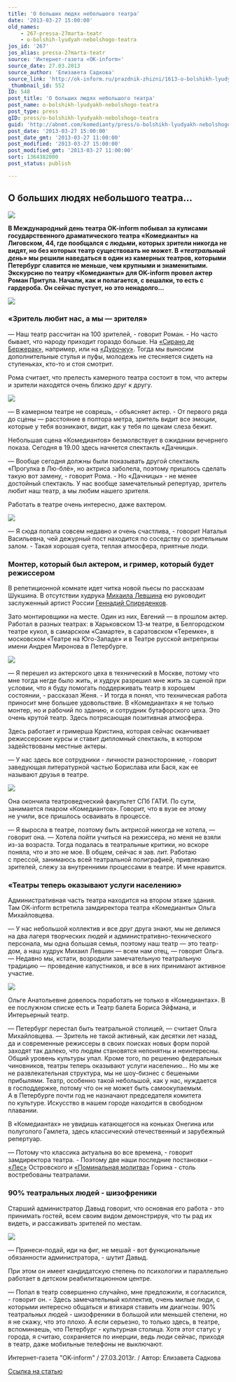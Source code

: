 ```yaml
---
title: 'О больших людях небольшого театра'
date: '2013-03-27 15:00:00'
old_names:
    - 267-pressa-27marta-teatr
    - o-bolshih-lyudyah-nebolshogo-teatra
jos_id: '267'
jos_alias: pressa-27marta-teatr
source: 'Интернет-газета «OK-inform»'
source_date: 27.03.2013
source_author: 'Елизавета Садкова'
source_link: 'http://ok-inform.ru/prazdnik-zhizni/1613-o-bolshikh-lyudyakh-nebolshogo-teatra.html'
_thumbnail_id: 552
ID: 548
post_title: 'О больших людях небольшого театра'
post_name: o-bolshikh-lyudyakh-nebolshogo-teatra
post_type: press
gID: press/o-bolshikh-lyudyakh-nebolshogo-teatra
guid: 'http://abnmt.com/komedianty/press/o-bolshikh-lyudyakh-nebolshogo-teatra'
post_date: '2013-03-27 15:00:00'
post_date_gmt: '2013-03-27 11:00:00'
post_modified: '2013-03-27 15:00:00'
post_modified_gmt: '2013-03-27 11:00:00'
sort: 1364382000
post_status: publish

---
```


## О больших людях небольшого театра…


![](image-01.jpg)


**В Международный день театра OK-inform побывал за кулисами государственного драматического театра «Комедианты» на Лиговском, 44, где пообщался с людьми, которых зрители никогда не видят, но без которых театр существовать не может. В _«театральный день»_ мы решили наведаться в один из камерных театров, которыми Петербург славится не меньше, чем крупными и знаменитыми. Экскурсию по театру «Комедианты» для OK-inform провел актер Роман Притула. Начали, как и полагается, с вешалки, то есть с гардероба. Он сейчас пустует, но это ненадолго...**


![](image-02.jpg)


### «Зритель любит нас, а мы — зрителя»


— Наш театр рассчитан на 100 зрителей, - говорит Роман. - Но часто бывает, что народу приходит гораздо больше. На [«Сирано де Бержерак»][0], например, или на [«Дурочку»][1]. Тогда мы выносим дополнительные стулья и пуфы, молодежь не стесняется сидеть на ступеньках, кто-то и стоя смотрит.


Рома считает, что прелесть камерного театра состоит в том, что актеры и зрители находятся очень близко друг к другу.


![](image-03.jpg)


— В камерном театре не соврешь, - объясняет актер. - От первого ряда до сцены — расстояние в полтора метра, зритель видит все эмоции, которые у тебя возникают, видит, как у тебя по щекам слеза бежит.


Небольшая сцена «Комедиантов» безмолвствует в ожидании вечернего показа. Сегодня в 19.00 здесь начнется спектакль «Дачницы».


— Вообще сегодня должны были показывать другой спектакль «Прогулка в Лю-блё», но актриса заболела, поэтому пришлось сделать такую вот замену, - говорит Рома. - Но «Дачницы» - не менее достойный спектакль. У нас вообще замечательный репертуар, зритель любит наш театр, а мы любим нашего зрителя.


Работать в театре очень интересно, даже вахтером.


![](image-04.jpg)


— Я сюда попала совсем недавно и очень счастлива, - говорит Наталья Васильевна, чей дежурный пост находится по соседству со зрительным залом. - Такая хорошая суета, теплая атмосфера, приятные люди.


### Монтер, который был актером, и гример, который будет режиссером


В репетиционной комнате идет читка новой пьесы по рассказам Шукшина. В отсутствии худрука [Михаила Левшина][2] ею руководит заслуженный артист России [Геннадий Спиреденков][3].


Зато монтировщики на месте. Один из них, Евгений — в прошлом актер. Работал в разных театрах: в Харьковском 13-м театре, в Белгородском театре кукол, в самарском «Самарте», в саратовском «Теремке», в московском «Театре на Юго-Западе» и в Театре русской антрепризы имени Андрея Миронова в Петербурге.


![](image-05.jpg)


— Я перешел из актерского цеха в технический в Москве, потому что мне тогда негде было жить, и худрук разрешил мне жить за сценой при условии, что я буду помогать поддерживать театр в хорошем состоянии, - рассказал Женя. - И тогда я понял, что техническая работа приносит мне большее удовольствие. В «Комедиантах» я не только монтер, но и рабочий по зданию, и сотрудник бутафорского цеха. Это очень крутой театр. Здесь потрясающая позитивная атмосфера.


Здесь работает и гримерша Кристина, которая сейчас оканчивает режиссерские курсы и ставит дипломный спектакль, в котором задействованы местные актеры.


— У нас здесь все сотрудники - личности разносторонние, - говорит заведующая литературной частью Борислава или Бася, как ее называют друзья в театре.


![](image-06.jpg)


Она окончила театроведческий факультет СПб ГАТИ. По сути, занимается пиаром «Комедиантов». Говорит, что в вузе ее этому не учили, все пришлось осваивать в процессе.


— Я выросла в театре, поэтому быть актрисой никогда не хотела, — говорит она. — Хотела пойти учиться на режиссера, но меня не взяли из-за возраста. Тогда подалась в театральные критики, но вскоре поняла, что и это не мое. В общем, сейчас я зав. лит. Работаю с прессой, занимаюсь всей театральной полиграфией, привлекаю зрителей, слежу за внутренними процессами в театре. И мне нравится.


### «Театры теперь оказывают услуги населению»


Административная часть театра находится на втором этаже здания. Там OK-inform встретила замдиректора театра «Комедианты» Ольга Михайловцева.


— У нас небольшой коллектив и все друг друга знают, мы не делимся на два лагеря творческих людей и административно-технического персонала, мы одна большая семья, поэтому наш театр — это театр-дом, а наш худрук Михаил Левшин — всем нам отец, — говорит Ольга. — Недавно мы, кстати, возродили замечательную театральную традицию — проведение капустников, и все в них принимают активное участие.


![](image-07.jpg)


Ольге Анатольевне довелось поработать не только в «Комедиантах». В ее послужном списке есть и Театр балета Бориса Эйфмана, и Интерьерный театр.


— Петербург перестал быть театральной столицей, — считает Ольга Михайловцева. — Зритель не такой активный, как десятки лет назад, да и современные режиссеры в своих поисках новых форм порой заходят так далеко, что людям становятся непонятны и неинтересны. Общий уровень культуры упал. Кроме того, по решению федеральных чиновников, театры теперь оказывают услуги населению… Но мы же не развлекательная структура, мы не шоу-бизнес с бешеными прибылями. Театр, особенно такой небольшой, как у нас, нуждается в господдержке, потому что он не может быть самоокупаемым. А в Петербурге почти год не назначают председателя комитета по культуре. Искусство в нашем городе находится в свободном плавании.


В «Комедиантах» не увидишь катающегося на коньках Онегина или полуголого Гамлета, здесь классический отечественный и зарубежный репертуар.


— Потому что классика актуальна во все времена, - говорит замдиректора театра. - Поэтому две наши последние постановки - [«Лес»][4] Островского и [«Поминальная молитва»][5] Горина - столь востребованы театралами.


### 90% театральных людей - шизофреники


Старший администратор Давыд говорит, что основная его работа - это принимать гостей, всем своим видом демонстрируя, что ты рад их видеть, и рассаживать зрителей по местам.


![](image-08.jpg)


— Принеси-подай, иди на фиг, не мешай - вот функциональные обязанности администратора, - шутит Давыд.


При этом он имеет кандидатскую степень по психологии и параллельно работает в детском реабилитационном центре.


— Попал в театр совершенно случайно, мне предложили, я согласился, - говорит он. - Здесь замечательный коллектив, очень милые люди, с которыми интересно общаться и втихаря ставить им диагнозы. 90% театральных людей - шизофреники в большой или меньшей степени, но я не скажу, что это плохо. А если серьезно, то только здесь, в театре, вспоминаешь, что Петербург - культурная столица. Хотя этот статус у города, я считаю, сохраняется по инерции, ведь люди сейчас, приходя в театр, даже мобильные телефоны не выключают.


Интернет-газета "OK-inform" / 27.03.2013г. / Автор: Елизавета Садкова


[Ссылка на статью][6]

[0]: ../../performance/sirano-de-berzherak "Сирано де Бержерак"
[1]: ../../performance/durochka "Дурочка"
[2]: ../../person/mikhail-levshin "Михаил Левшин"
[3]: ../../person/gennadii-spiridenkov "Геннадий Спириденков"
[4]: ../../performance/les "Лес"
[5]: ../../performance/pominalnaya-molitva "Поминальная молитва"
[6]: http://ok-inform.ru/prazdnik-zhizni/1613-o-bolshikh-lyudyakh-nebolshogo-teatra.html